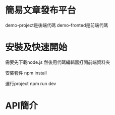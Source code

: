 # 簡易文章發布平台

demo-project是後端代碼
demo-fronted是前端代碼

# 安裝及快速開始
需要先下載node.js
然後用代碼編輯器打開前端資料夾

安裝套件
npm install

運行project
npm run dev



# API簡介

